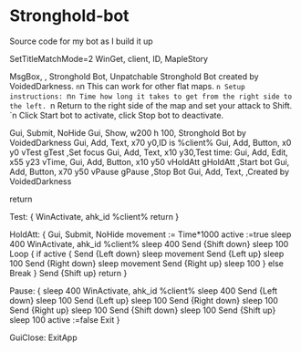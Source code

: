 # Stronghold-bot
Source code for my bot as I build it up

SetTitleMatchMode=2
WinGet, client, ID, MapleStory

MsgBox, , Stronghold Bot, Unpatchable Stronghold Bot created by VoidedDarkness. `n`n This can work for other flat maps. `n Setup instructions: `n`n Time how long it takes to get from the right side to the left. `n Return to the right side of the map and set your attack to Shift. `n Click Start bot to activate, click Stop bot to deactivate.

Gui, Submit, NoHide
Gui, Show, w200 h 100, Stronghold Bot by VoidedDarkness
Gui, Add, Text, x70 y0,ID is %client%
Gui, Add, Button, x0 y0 vTest gTest ,Set focus
Gui, Add, Text, x10 y30,Test time:
Gui, Add, Edit, x55 y23 vTime,
Gui, Add, Button, x10 y50 vHoldAtt gHoldAtt ,Start bot
Gui, Add, Button, x70 y50 vPause gPause ,Stop Bot
Gui, Add, Text, ,Created by VoidedDarkness

return

Test:
{
WinActivate, ahk_id %client%
return
}

HoldAtt:
{
Gui, Submit, NoHide
movement := Time*1000
active :=true
sleep 400
WinActivate, ahk_id %client%
sleep 400
Send {Shift down}
sleep 100
Loop
{
	if active
	{
	Send {Left down}
	sleep movement
	Send {Left up}
	sleep 100
	Send {Right down}
	sleep movement
	Send {Right up}
	sleep 100
	}
	else
	Break
}
Send {Shift up}
return
}

Pause:
{
sleep 400
WinActivate, ahk_id %client%
sleep 400
Send {Left down}
sleep 100
Send {Left up}
sleep 100
Send {Right down}
sleep 100
Send {Right up}
sleep 100
Send {Shift down}
sleep 100
Send {Shift up}
sleep 100
active :=false
Exit
}

GuiClose:
ExitApp

